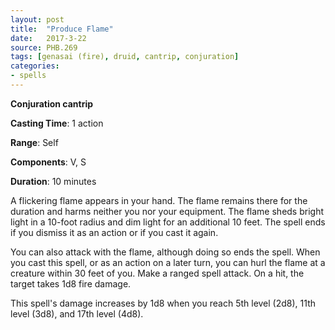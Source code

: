 ```yaml
---
layout: post
title:  "Produce Flame"
date:   2017-3-22
source: PHB.269
tags: [genasai (fire), druid, cantrip, conjuration]
categories:
- spells
---
```


**Conjuration cantrip**

**Casting Time**: 1 action

**Range**: Self

**Components**: V, S

**Duration**: 10 minutes

A flickering flame appears in your hand. The flame remains there for the duration and harms neither you nor your equipment. The flame sheds bright light in a 10-foot radius and dim light for an additional 10 feet. The spell ends if you dismiss it as an action or if you cast it again.

You can also attack with the flame, although doing so ends the spell. When you cast this spell, or as an action on a later turn, you can hurl the flame at a creature within 30 feet of you. Make a ranged spell attack. On a hit, the target takes 1d8 fire damage.

This spell's damage increases by 1d8 when you reach 5th level (2d8), 11th level (3d8), and 17th level (4d8).
